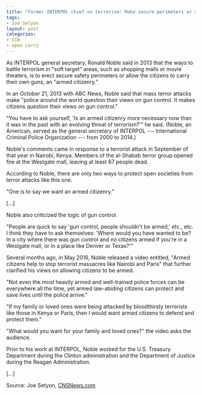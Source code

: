 ```yaml
---
title: "Former INTERPOL chief on terrorism: Make secure perimeters or allow civilians to carry guns"
tags:
- Joe Setyon
layout: post
categories:
- CCW
- open carry
---
```


As INTERPOL general secretary, Ronald Noble said in 2013 that the ways to battle terrorism in "soft target" areas, such as shopping malls or movie theaters, is to erect secure safety perimeters or allow the citizens to carry their own guns, an "armed citizenry."

In an October 21, 2013 with ABC News, Noble said that mass terror attacks make "police around the world question their views on gun control. It makes citizens question their views on gun control."

"You have to ask yourself, 'Is an armed citizenry more necessary now than it was in the past with an evolving threat of terrorism?'" he said. (Noble, an American, served as the general secretary of INTERPOL --- International Criminal Police Organization --- from 2000 to 2014.)

Noble's comments came in response to a terrorist attack in September of that year in Nairobi, Kenya. Members of the al-Shabab terror group opened fire at the Westgate mall, leaving at least 67 people dead.

According to Noble, there are only two ways to protect open societies from terror attacks like this one.

"One is to say we want an armed citizenry."

[...]

Noble also criticized the logic of gun control.

"People are quick to say 'gun control, people shouldn't be armed,' etc., etc. I think they have to ask themselves: 'Where would you have wanted to be? In a city where there was gun control and no citizens armed if you're in a Westgate mall, or in a place like Denver or Texas?'"

Several months ago, in May 2016, Noble released a video entitled, "Armed citizens help to stop terrorist massacres like Nairobi and Paris" that further clarified his views on allowing citizens to be armed.

"Not even the most heavily armed and well-trained police forces can be everywhere all the time, yet armed law-abiding citizens can protect and save lives until the police arrive."

"If my family or loved ones were being attacked by bloodthirsty terrorists like those in Kenya or Paris, then I would want armed citizens to defend and protect them."

"What would you want for your family and loved ones?" the video asks the audience.

Prior to his work at INTERPOL, Noble worked for the U.S. Treasury Department during the Clinton administration and the Department of Justice during the Reagan Administration.

[...]

Source: Joe Setyon, [CNSNews.com](https://cnsnews.com/blog/joe-setyon/former-interpol-chief-terrorism-make-secure-perimeters-or-allow-civilians-carry-guns)
